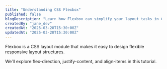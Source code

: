 ```yaml
---
title: "Understanding CSS Flexbox"
published: false
blogDescription: "Learn how Flexbox can simplify your layout tasks in CSS."
createdBy: "jane_dev"
createdAt: "2025-03-28T15:30:00Z"
updatedAt: "2025-03-28T15:30:00Z"
---
```


Flexbox is a CSS layout module that makes it easy to design flexible responsive layout structures.

We’ll explore flex-direction, justify-content, and align-items in this tutorial.
